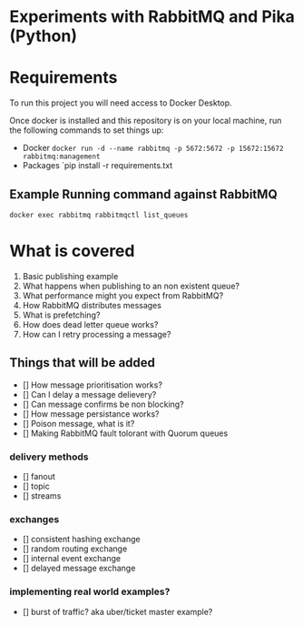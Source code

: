 # Experiments with RabbitMQ and Pika (Python)


# Requirements
To run this project you will need access to Docker Desktop. 

Once docker is installed and this repository is on your local machine, run the following commands to set things up:
- Docker `docker run -d --name rabbitmq -p 5672:5672 -p 15672:15672 rabbitmq:management`
- Packages `pip install -r requirements.txt

## Example Running command against RabbitMQ

```
docker exec rabbitmq rabbitmqctl list_queues
```

# What is covered

1. Basic publishing example
2. What happens when publishing to an non existent queue?
3. What performance might you expect from RabbitMQ?
4. How RabbitMQ distributes messages
5. What is prefetching?
6. How does dead letter queue works?
7. How can I retry processing a message?

## Things that will be added

- [] How message prioritisation works?
- [] Can I delay a message delievery?
- [] Can message confirms be non blocking?
- [] How message persistance works?
- [] Poison message, what is it?
- [] Making RabbitMQ fault tolorant with Quorum queues

### delivery methods
- [] fanout
- [] topic
- [] streams

### exchanges 
- [] consistent hashing exchange
- [] random routing exchange
- [] internal event exchange 
- [] delayed message exchange 

### implementing real world examples?
- [] burst of traffic? aka uber/ticket master example?
